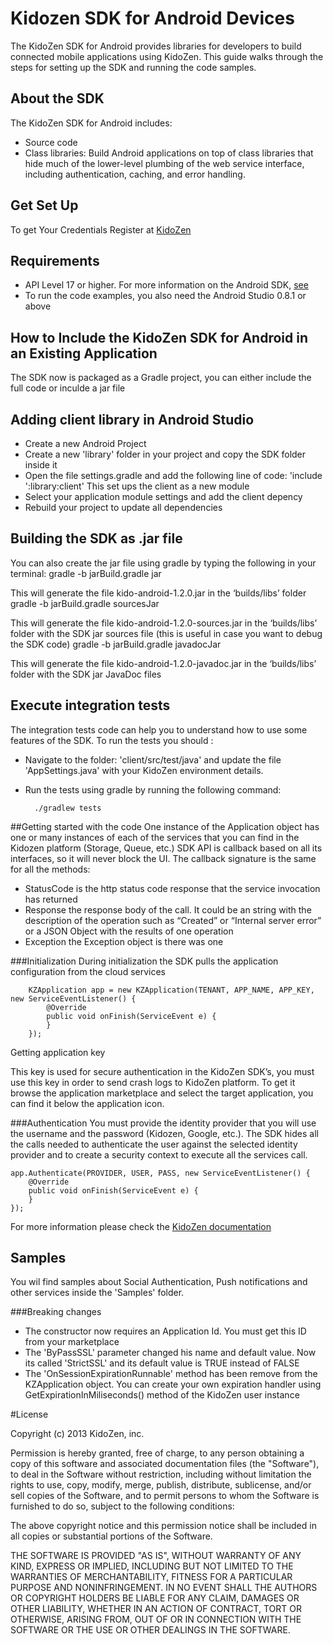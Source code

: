 # Kidozen SDK for Android Devices
The KidoZen SDK for Android provides libraries for developers to build connected mobile applications using KidoZen. This guide walks through the steps for setting up the SDK and running the code samples.

## About the SDK
The KidoZen SDK for Android includes:
- Source code
- Class libraries: Build Android applications on top of class libraries that hide much of the lower-level plumbing of the web service interface, including authentication, caching, and error handling.

## Get Set Up
To get Your Credentials Register at [KidoZen]("http://kidozen.com/")

## Requirements
- API Level 17 or higher. For more information on the Android SDK, [see]("http://developer.android.com/index.html">http://developer.android.com/index.html)
- To run the code examples, you also need the Android Studio 0.8.1 or above

## How to Include the KidoZen SDK for Android in an Existing Application
The SDK now is packaged as a Gradle project, you can either include the full code or inculde a jar file
## Adding client library in Android Studio

- Create a new Android Project
- Create a new 'library' folder in your project and copy the SDK folder inside it
- Open the file settings.gradle and add the following line of code: 'include ':library:client' This set ups the client as a new module
- Select your application module settings and add the client depency
- Rebuild your project to update all dependencies

## Building the SDK as .jar file
You can also create the jar file using gradle by typing the following in your terminal:
		gradle -b jarBuild.gradle jar

This will generate the file kido-android-1.2.0.jar in the ‘builds/libs’ folder
		gradle -b jarBuild.gradle sourcesJar

This will generate the file kido-android-1.2.0-sources.jar in the ‘builds/libs’ folder with the SDK jar sources file (this is useful in case you want to debug the SDK code)
		gradle -b jarBuild.gradle javadocJar

This will generate the file kido-android-1.2.0-javadoc.jar in the ‘builds/libs’ folder with the SDK jar JavaDoc files


## Execute integration tests
The integration tests code can help you to understand how to use some features of the SDK. To run the tests you should :

- Navigate to the folder: 'client/src/test/java' and update the file 'AppSettings.java' with your KidoZen environment details.
- Run the tests using gradle by running the following command:

		./gradlew tests

##Getting started with the code
One instance of the Application object has one or many instances of each of the services that you can find in the Kidozen platform (Storage, Queue, etc.) SDK API is callback based on all its interfaces, so it will never block the UI. The callback signature is the same for all the methods:

- StatusCode is the http status code response that the service invocation has returned
- Response the response body of the call. It could be an string with the description of the operation such as “Created” or “Internal server error” or a JSON Object with the results of one operation
- Exception the Exception object is there was one

###Initialization
During initialization the SDK pulls the application configuration from the cloud services

		KZApplication app = new KZApplication(TENANT, APP_NAME, APP_KEY, new ServiceEventListener() {
		    @Override
		    public void onFinish(ServiceEvent e) {
		    }
		});

Getting application key

This key is used for secure authentication in the KidoZen SDK’s, you must use this key in order to send crash logs to KidoZen platform. To get it browse the application marketplace and select the target application, you can find it below the application icon.

###Authentication
You must provide the identity provider that you will use the username and the password (Kidozen, Google, etc.). The SDK hides all the calls needed to authenticate the user against the selected identity provider and to create a security context to execute all the services call.

    app.Authenticate(PROVIDER, USER, PASS, new ServiceEventListener() {
        @Override
        public void onFinish(ServiceEvent e) {
        }
    });

For more information please check the [KidoZen documentation](http://docs.kidozen.com/)

## Samples
You wil find samples about Social Authentication, Push notifications and other services inside the 'Samples' folder.

###Breaking changes

- The constructor now requires an Application Id. You must get this ID from your marketplace
- The 'ByPassSSL' parameter changed his name and default value. Now its called 'StrictSSL' and its default value is TRUE instead of FALSE
- The 'OnSessionExpirationRunnable' method has been remove from the KZApplication object. You can create your own expiration handler using GetExpirationInMiliseconds() method of the KidoZen user instance

#License

Copyright (c) 2013 KidoZen, inc.

Permission is hereby granted, free of charge, to any person obtaining a copy
of this software and associated documentation files (the "Software"), to deal
in the Software without restriction, including without limitation the rights
to use, copy, modify, merge, publish, distribute, sublicense, and/or sell
copies of the Software, and to permit persons to whom the Software is
furnished to do so, subject to the following conditions:

The above copyright notice and this permission notice shall be included in
all copies or substantial portions of the Software.

THE SOFTWARE IS PROVIDED "AS IS", WITHOUT WARRANTY OF ANY KIND, EXPRESS OR
IMPLIED, INCLUDING BUT NOT LIMITED TO THE WARRANTIES OF MERCHANTABILITY,
FITNESS FOR A PARTICULAR PURPOSE AND NONINFRINGEMENT. IN NO EVENT SHALL THE
AUTHORS OR COPYRIGHT HOLDERS BE LIABLE FOR ANY CLAIM, DAMAGES OR OTHER
LIABILITY, WHETHER IN AN ACTION OF CONTRACT, TORT OR OTHERWISE, ARISING FROM,
OUT OF OR IN CONNECTION WITH THE SOFTWARE OR THE USE OR OTHER DEALINGS IN
THE SOFTWARE.
